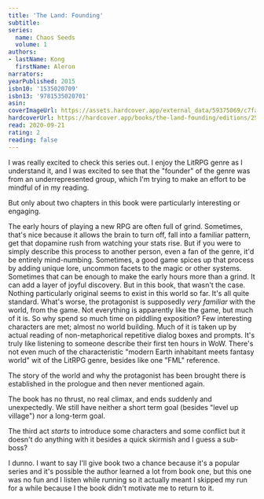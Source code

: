```yaml
---
title: 'The Land: Founding'
subtitle:
series:
  name: Chaos Seeds
  volume: 1
authors:
- lastName: Kong
  firstName: Aleron
narrators:
yearPublished: 2015
isbn10: '1535020709'
isbn13: '9781535020701'
asin:
coverImageUrl: https://assets.hardcover.app/external_data/59375069/c7fa3f34ee41bed09d041618a774c1135e40b993.jpeg
hardcoverUrl: https://hardcover.app/books/the-land-founding/editions/25027703
read: 2020-09-21
rating: 2
reading: false
---
```

I was really excited to check this series out. I enjoy the LitRPG genre as I understand it, and I was excited to see that the "founder" of the genre was from an underrepresented group, which I'm trying to make an effort to be mindful of in my reading.

But only about two chapters in this book were particularly interesting or engaging.

The early hours of playing a new RPG are often full of grind. Sometimes, that's nice because it allows the brain to turn off, fall into a familiar pattern, get that dopamine rush from watching your stats rise. But if you were to simply describe this process to another person, even a fan of the genre, it'd be entirely mind-numbing. Sometimes, a good game spices up that process by adding unique lore, uncommon facets to the magic or other systems. Sometimes that can be enough to make the early hours more than a grind. It can add a layer of joyful discovery. But in this book, that wasn't the case. Nothing particularly original seems to exist in this world so far. It's all quite standard. What's worse, the protagonist is supposedly _very familiar_ with the world, from the game. Not everything is apparently like the game, but much of it is. So why spend so much time on piddling exposition? Few interesting characters are met; almost no world building. Much of it is taken up by actual reading of non-metaphorical repetitive dialog boxes and prompts. It's truly like listening to someone describe their first ten hours in WoW. There's not even much of the characteristic "modern Earth inhabitant meets fantasy world" wit of the LitRPG genre, besides like one "FML" reference.

The story of the world and why the protagonist has been brought there is established in the prologue and then never mentioned again.

The book has no thrust, no real climax, and ends suddenly and unexpectedly. We still have neither a short term goal (besides "level up village") nor a long-term goal.

The third act _starts_ to introduce some characters and some conflict but it doesn't do anything with it besides a quick skirmish and I guess a sub-boss?

I dunno. I want to say I'll give book two a chance because it's a popular series and it's possible the author learned a lot from book one, but this one was no fun and I listen while running so it actually meant I skipped my run for a while because I the book didn't motivate me to return to it.
